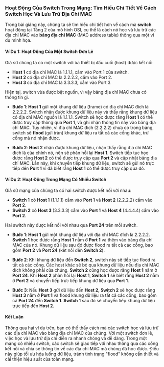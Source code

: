 ### Hoạt Động Của Switch Trong Mạng: Tìm Hiểu Chi Tiết Về Cách Switch Học Và Lưu Trữ Địa Chỉ MAC

Trong bài giảng này, chúng ta sẽ tìm hiểu chi tiết hơn về cách mà **switch** hoạt động tại Tầng 2 của mô hình OSI, cụ thể là cách nó học và lưu trữ các địa chỉ MAC vào **bảng địa chỉ MAC** (MAC address table) thông qua một ví dụ minh họa.

#### Ví Dụ 1: Hoạt Động Của Một Switch Đơn Lẻ

Giả sử chúng ta có một switch với ba thiết bị đầu cuối (host) được kết nối:

- **Host 1** có địa chỉ MAC là 1.1.1.1, cắm vào Port 1 của switch.
- **Host 2** có địa chỉ MAC là 2.2.2.2, cắm vào Port 2.
- **Host 3** có địa chỉ MAC là 3.3.3.3, cắm vào Port 3.

Hiện tại, switch vừa được bật nguồn, vì vậy bảng địa chỉ MAC chưa có thông tin gì.

- **Bước 1**: **Host 1** gửi một khung dữ liệu (frame) có địa chỉ MAC đích là 2.2.2.2. Switch nhận được khung dữ liệu này và thấy rằng khung dữ liệu có địa chỉ MAC nguồn là 1.1.1.1. Switch sẽ học được rằng **Host 1** có thể được truy cập thông qua **Port 1**, và ghi nhận thông tin này vào bảng địa chỉ MAC. Tuy nhiên, vì địa chỉ MAC đích (2.2.2.2) chưa có trong bảng, switch sẽ **flood** (gửi tràn) khung dữ liệu ra tất cả các cổng khác, trừ cổng mà nó nhận được.
  
- **Bước 2**: **Host 2** nhận được khung dữ liệu, nhận thấy rằng địa chỉ MAC đích là của chính nó, nên sẽ phản hồi lại **Host 1**. Switch tiếp tục học được rằng **Host 2** có thể được truy cập qua **Port 2** và cập nhật bảng địa chỉ MAC. Lần này, khi chuyển tiếp khung dữ liệu, switch sẽ gửi nó trực tiếp đến **Port 1** vì đã biết rằng **Host 1** có thể được truy cập qua đó.

#### Ví Dụ 2: Hoạt Động Trong Mạng Có Nhiều Switch

Giả sử mạng của chúng ta có hai switch được kết nối với nhau:

- **Switch 1** có **Host 1** (1.1.1.1) cắm vào **Port 1** và **Host 2** (2.2.2.2) cắm vào **Port 2**.
- **Switch 2** có **Host 3** (3.3.3.3) cắm vào **Port 1** và **Host 4** (4.4.4.4) cắm vào **Port 2**.

Hai switch này được kết nối với nhau qua **Port 24** trên mỗi switch.

- **Bước 1**: **Host 1** gửi một khung dữ liệu với địa chỉ MAC đích là 2.2.2.2. **Switch 1** học được rằng **Host 1** nằm ở **Port 1** và thêm vào bảng địa chỉ MAC của nó. Khung dữ liệu sau đó được flood ra tất cả các cổng, bao gồm **Port 2** và **Port 24** (kết nối đến **Switch 2**).

- **Bước 2**: Khi khung dữ liệu đến **Switch 2**, switch này sẽ tiếp tục flood ra tất cả các cổng. Các host khác sẽ bỏ qua khung dữ liệu nếu địa chỉ MAC đích không phải của chúng. **Switch 2** cũng học được rằng **Host 1** nằm ở **Port 24**. Khi **Host 2** phản hồi lại **Host 1**, **Switch 1** sẽ biết rằng **Host 2** nằm ở **Port 2** và chuyển tiếp trực tiếp khung dữ liệu qua **Port 1**.

- **Bước 3**: Nếu **Host 3** gửi dữ liệu đến **Host 2**, **Switch 2** sẽ học được rằng **Host 3** nằm ở **Port 1** và flood khung dữ liệu ra tất cả các cổng, bao gồm cả **Port 24** đến **Switch 1**. **Switch 1** sau đó sẽ chuyển tiếp khung dữ liệu trực tiếp đến **Host 2**.

#### Kết Luận

Thông qua hai ví dụ trên, bạn có thể thấy cách mà các switch học và lưu trữ các địa chỉ MAC vào bảng địa chỉ MAC của chúng. Với một switch đơn lẻ, việc học và lưu trữ địa chỉ diễn ra nhanh chóng và dễ dàng. Trong một mạng có nhiều switch, các switch sẽ giao tiếp với nhau thông qua các cổng kết nối và chia sẻ thông tin về các địa chỉ MAC mà chúng đã học được. Điều này giúp tối ưu hóa luồng dữ liệu, tránh tình trạng "flood" không cần thiết và cải thiện hiệu suất của toàn mạng.
